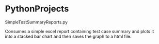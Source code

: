 # PythonProjects
SimpleTestSummaryReports.py

Consumes a simple excel report containing test case summary and plots it into a stacked bar chart and then saves the graph to a html file.
